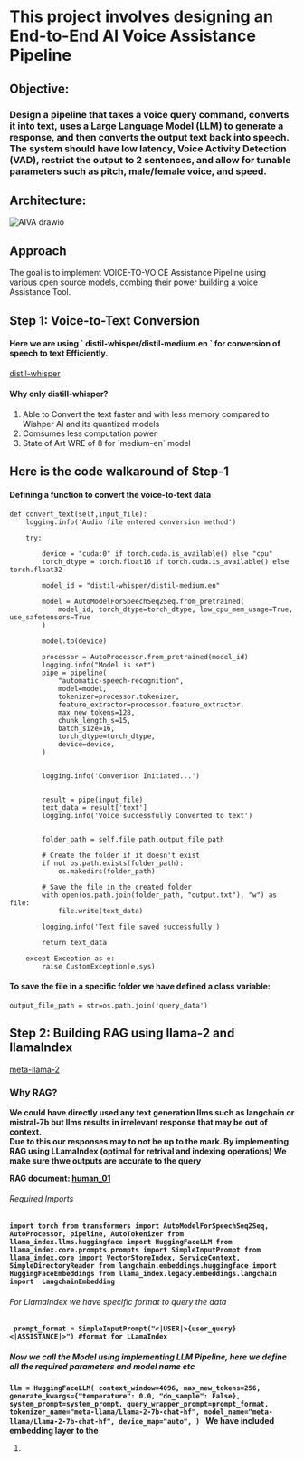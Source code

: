 # This project involves designing an End-to-End AI Voice Assistance Pipeline

## Objective:
<h3>
Design a pipeline that takes a voice query command, converts it into text, uses a Large Language Model (LLM) to generate a response, and then converts the output text back into speech. The system should have low latency, Voice Activity Detection (VAD), restrict the output to 2 sentences, and allow for tunable parameters such as pitch, male/female voice, and speed.
</h3>

## Architecture: 

![AIVA drawio](https://github.com/user-attachments/assets/a880910f-1c97-409f-be14-9f1ff1cb58a5)

<h2>Approach </h2>

<p> The goal is to implement VOICE-TO-VOICE Assistance Pipeline using various open source models, combing their power building a voice Assistance Tool. <br> </p>


<H2> Step 1: Voice-to-Text Conversion </H2>
<h4> Here we are using ` distil-whisper/distil-medium.en ` for conversion of speech to text Efficiently.</h4>

[distll-whisper](https://huggingface.co/distil-whisper/distil-medium.e)

<h4>Why only distill-whisper? </h4>
<ol> 
<li> Able to Convert the text faster and with less memory compared to Wishper AI and  its quantized models </li>
<li> Comsumes less computation power</li>
<li> State of Art WRE of 8 for `medium-en`  model</li>
</ol>

## Here is the code walkaround of Step-1 

#### Defining a function to convert the voice-to-text data
    def convert_text(self,input_file):
        logging.info('Audio file entered conversion method')

        try:

            device = "cuda:0" if torch.cuda.is_available() else "cpu"
            torch_dtype = torch.float16 if torch.cuda.is_available() else torch.float32

            model_id = "distil-whisper/distil-medium.en"

            model = AutoModelForSpeechSeq2Seq.from_pretrained(
                model_id, torch_dtype=torch_dtype, low_cpu_mem_usage=True, use_safetensors=True
            )

            model.to(device)

            processor = AutoProcessor.from_pretrained(model_id)
            logging.info("Model is set")
            pipe = pipeline(
                "automatic-speech-recognition",
                model=model,
                tokenizer=processor.tokenizer,
                feature_extractor=processor.feature_extractor,
                max_new_tokens=128,
                chunk_length_s=15,
                batch_size=16,
                torch_dtype=torch_dtype,
                device=device,
            )


            logging.info('Converison Initiated...')


            result = pipe(input_file)
            text_data = result['text']
            logging.info('Voice successfully Converted to text')


            folder_path = self.file_path.output_file_path

            # Create the folder if it doesn't exist
            if not os.path.exists(folder_path):
                os.makedirs(folder_path)

            # Save the file in the created folder
            with open(os.path.join(folder_path, "output.txt"), "w") as file:
                file.write(text_data)

            logging.info('Text file saved successfully')

            return text_data

        except Exception as e:
            raise CustomException(e,sys)  
            
#### To save the file in a specific folder we have defined a class variable: 

` output_file_path = str=os.path.join('query_data') `
        
<H2> Step 2: Building RAG using llama-2 and llamaIndex </H2>

[meta-llama-2](https://huggingface.co/meta-llama/Llama-2-7b-chat-hf)

 <h3> Why RAG? </h3>
 <strong> <p> We could have directly used any text generation llms such as langchain or mistral-7b but llms results in irrelevant response that may be out of context. <br> 
 Due to this our responses may to not be up to the mark. By implementing RAG using LLamaIndex (optimal for retrival and indexing operations)  We make sure thwe outputs are accurate to the query <br>
    
RAG document: [human_01](https://www.kaggle.com/datasets/projjal1/human-conversation-training-data)

<h6>Required Imports</h6>

` import torch
from transformers import AutoModelForSpeechSeq2Seq, AutoProcessor, pipeline, AutoTokenizer
from llama_index.llms.huggingface import HuggingFaceLLM
from llama_index.core.prompts.prompts import SimpleInputPrompt
from llama_index.core import VectorStoreIndex, ServiceContext, SimpleDirectoryReader
from langchain.embeddings.huggingface import  HuggingFaceEmbeddings
from llama_index.legacy.embeddings.langchain import  LangchainEmbedding `


<h6> For LlamaIndex we have specific format to query the data</h6>

`  prompt_format = SimpleInputPrompt("<|USER|>{user_query}<|ASSISTANCE|>") #format for LLamaIndex `

##### Now we call the Model using implementing LLM Pipeline, here we define all the required parameters and model name etc 

` llm = HuggingFaceLLM(
                context_window=4096,
                max_new_tokens=256,
                generate_kwargs={"temperature": 0.0, "do_sample": False},
                system_prompt=system_prompt,
                query_wrapper_prompt=prompt_format,
                tokenizer_name="meta-llama/Llama-2-7b-chat-hf",
                model_name="meta-llama/Llama-2-7b-chat-hf",
                device_map="auto",
            ) 
`
We have included embedding layer to the 
</p></strong>
<ol>
    <li>  </li>
    
</ol>

